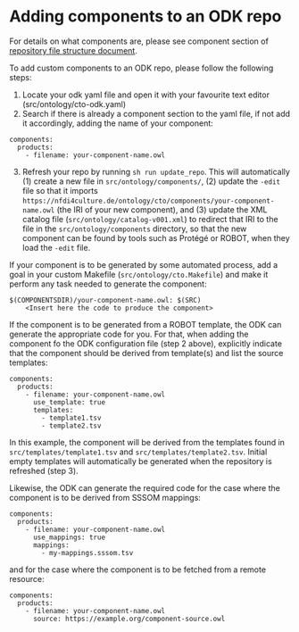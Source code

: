 
# Adding components to an ODK repo

For details on what components are, please see component section of [repository file structure document](../odk-workflows/RepositoryFileStructure.md).

To add custom components to an ODK repo, please follow the following steps:

1) Locate your odk yaml file and open it with your favourite text editor (src/ontology/cto-odk.yaml)
2) Search if there is already a component section to the yaml file, if not add it accordingly, adding the name of your component:

```
components:
  products:
    - filename: your-component-name.owl
```

3) Refresh your repo by running `sh run update_repo`. This will automatically (1) create a new file in `src/ontology/components/`, (2) update the `-edit` file so that it imports `https://nfdi4culture.de/ontology/cto/components/your-component-name.owl` (the IRI of your new component), and (3) update the XML catalog file (`src/ontology/catalog-v001.xml`) to redirect that IRI to the file in the `src/ontology/components` directory, so that the new component can be found by tools such as Protégé or ROBOT, when they load the `-edit` file.

If your component is to be generated by some automated process, add a goal in your custom Makefile (`src/ontology/cto.Makefile`) and make it perform any task needed to generate the component:

```
$(COMPONENTSDIR)/your-component-name.owl: $(SRC)
	<Insert here the code to produce the component>
```

If the component is to be generated from a ROBOT template, the ODK can generate the appropriate code for you. For that, when adding the component fo the ODK configuration file (step 2 above), explicitly indicate that the component should be derived from template(s) and list the source templates:

```
components:
  products:
    - filename: your-component-name.owl
      use_template: true
      templates:
        - template1.tsv
        - template2.tsv
```

In this example, the component will be derived from the templates found in `src/templates/template1.tsv` and `src/templates/template2.tsv`. Initial empty templates will automatically be generated when the repository is refreshed (step 3).

Likewise, the ODK can generate the required code for the case where the component is to be derived from SSSOM mappings:

```
components:
  products:
    - filename: your-component-name.owl
      use_mappings: true
      mappings:
        - my-mappings.sssom.tsv
```

and for the case where the component is to be fetched from a remote resource:

```
components:
  products:
    - filename: your-component-name.owl
      source: https://example.org/component-source.owl
```

